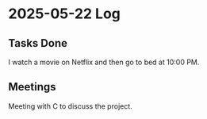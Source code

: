 # 2025-05-22 Log

## Tasks Done
I watch a movie on Netflix and then go to bed at 10:00 PM.

## Meetings
Meeting with C to discuss the project.
